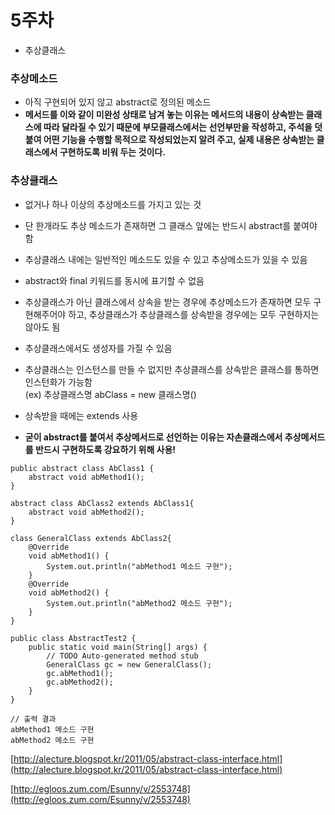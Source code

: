 # 5주차

* 추상클래스

### 추상메소드

* 아직 구현되어 있지 않고 abstract로 정의된 메소드
* **메서드를 이와 같이 미완성 상태로 남겨 놓는 이유는 메서드의 내용이 상속받는 클래스에 따라 달라질 수 있기 때문에 부모클래스에서는 선언부만을 작성하고, 주석을 덧붙여 어떤 기능을 수행할 목적으로 작성되었는지 알려 주고, 실제 내용은 상속받는 클래스에서 구현하도록 비워 두는 것이다.**

### 추상클래스

* 없거나 하나 이상의 추상메소드를 가지고 있는 것
* 단 한개라도 추상 메소드가 존재하면 그 클래스 앞에는 반드시 abstract를 붙여야 함
* 추상클래스 내에는 일반적인 메소드도 있을 수 있고 추상메소드가 있을 수 있음
* abstract와 final 키워드를 동시에 표기할 수 없음
* 추상클래스가 아닌 클래스에서 상속을 받는 경우에 추상메소드가 존재하면 모두 구현해주어야 하고, 추상클래스가 추상클래스를 상속받을 경우에는 모두 구현하지는 않아도 됨
* 추상클래스에서도 생성자를 가질 수 있음
* 추상클래스는 인스턴스를 만들 수 없지만 추상클래스를 상속받은 클래스를 통하면 인스턴화가 가능함  
  \(ex\) 추상클래스명 abClass = new 클래스명\(\)

* 상속받을 때에는 extends 사용

* **굳이 abstract를 붙여서 추상메서드로 선언하는 이유는 자손클래스에서 추상메서드를 반드시 구현하도록 강요하기 위해 사용!**

```
public abstract class AbClass1 {
    abstract void abMethod1();
}

abstract class AbClass2 extends AbClass1{
    abstract void abMethod2();
}

class GeneralClass extends AbClass2{
    @Override
    void abMethod1() {
        System.out.println("abMethod1 메소드 구현");
    }
    @Override
    void abMethod2() {
        System.out.println("abMethod2 메소드 구현");
    }
}

public class AbstractTest2 {
    public static void main(String[] args) {
        // TODO Auto-generated method stub
        GeneralClass gc = new GeneralClass();
        gc.abMethod1();
        gc.abMethod2();
    }
}

// 출력 결과
abMethod1 메소드 구현
abMethod2 메소드 구현
```

[http://alecture.blogspot.kr/2011/05/abstract-class-interface.html](http://alecture.blogspot.kr/2011/05/abstract-class-interface.html)

[http://egloos.zum.com/Esunny/v/2553748](http://egloos.zum.com/Esunny/v/2553748)

